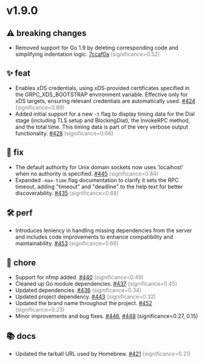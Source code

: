 # v1.9.0
## ⚠️ breaking changes
- Removed support for Go 1.9 by deleting corresponding code and simplifying indentation logic. [7ccaf0a](https://github.com/fullstorydev/grpcurl/commit/7ccaf0a21fedf97d7dd429cd75f00bc0a15a882b) 
 <span style='color:grey;'>(significance=0.52)</span>

## ✨ feat
- Enables xDS credentials, using xDS-provided certificates specified in the GRPC_XDS_BOOTSTRAP environment variable. Effective only for xDS targets, ensuring relevant credentials are automatically used. [#424](https://github.com/fullstorydev/grpcurl/pull/424) 
 <span style='color:grey;'>(significance=0.89)</span>
- Added initial support for a new `-t` flag to display timing data for the Dial stage (including TLS setup and BlockingDial), the InvokeRPC method, and the total time. This timing data is part of the very verbose output functionality. [#428](https://github.com/fullstorydev/grpcurl/pull/428) 
 <span style='color:grey;'>(significance=0.66)</span>

## 🐛 fix
- The default authority for Unix domain sockets now uses 'localhost' when no authority is specified. [#445](https://github.com/fullstorydev/grpcurl/pull/445) 
 <span style='color:grey;'>(significance=0.84)</span>
- Expanded `-max-time` flag documentation to clarify it sets the RPC timeout, adding "timeout" and "deadline" to the help text for better discoverability. [#435](https://github.com/fullstorydev/grpcurl/pull/435) 
 <span style='color:grey;'>(significance=0.68)</span>

## 🛠️ perf
- Introduces leniency in handling missing dependencies from the server and includes code improvements to enhance compatibility and maintainability. [#453](https://github.com/fullstorydev/grpcurl/pull/453) 
 <span style='color:grey;'>(significance=0.68)</span>

## 🔧 chore
- Support for nfmp added. [#440](https://github.com/fullstorydev/grpcurl/pull/440) 
 <span style='color:grey;'>(significance=0.49)</span>
- Cleaned up Go module dependencies. [#437](https://github.com/fullstorydev/grpcurl/pull/437) 
 <span style='color:grey;'>(significance=0.45)</span>
- Updated dependencies. [#436](https://github.com/fullstorydev/grpcurl/pull/436) 
 <span style='color:grey;'>(significance=0.34)</span>
- Updated project dependency. [#443](https://github.com/fullstorydev/grpcurl/pull/443) 
 <span style='color:grey;'>(significance=0.32)</span>
- Updated the brand name throughout the project. [#452](https://github.com/fullstorydev/grpcurl/pull/452) 
 <span style='color:grey;'>(significance=0.23)</span>
- Minor improvements and bug fixes. [#446](https://github.com/fullstorydev/grpcurl/pull/446), [#448](https://github.com/fullstorydev/grpcurl/pull/448) 
 (significance=0.27, 0.15)

## 📚 docs
- Updated the tarball URL used by Homebrew. [#421](https://github.com/fullstorydev/grpcurl/pull/421) 
 <span style='color:grey;'>(significance=0.21)</span>